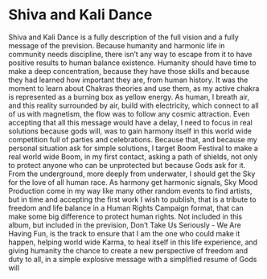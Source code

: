 # Shiva and Kali Dance

Shiva and Kali Dance is a fully description of the full vision and a fully message of the prevision. Because humanity and harmonic life in community needs discipline, there isn’t any way to escape from it to have positive results to human balance existence. Humanity should have time to make a deep concentration, because they have those skills and because they had learned how important they are, from human history. It was the moment to learn about Chakras theories and use them, as my active chakra is represented as a burning box as yellow energy. As human, I breath air, and this reality surrounded by air, build with electricity, which connect to all of us with magnetism, the flow was to follow any cosmic attraction. Even accepting that all this message would have a delay, I need to focus in real solutions because gods will, was to gain harmony itself in this world wide competition full of parties and celebrations. Because that, and because my personal situation ask for simple solutions, I target Boom Festival to make a real world wide Boom, in my first contact, asking a path of shields, not only to protect anyone who can be unprotected but because Gods ask for it. From the underground, more deeply from underwater, I should get the Sky for the love of all human race. As harmony get harmonic signals, Sky Mood Production come in my way like many other random events to find artists, but in time and accepting the first work I wish to publish, that is a tribute to freedom and life balance in a Human Rights Campaign format, that can make some big difference to protect human rights. Not included in this album, but included in the prevision, Don’t Take Us Seriously - We Are Having Fun, is the track to ensure that I am the one who could make it happen, helping world wide Karma, to heal itself in this life experience, and giving humanity the chance to create a new perspective of freedom and duty to all, in a simple explosive message with a simplified resume of Gods will 